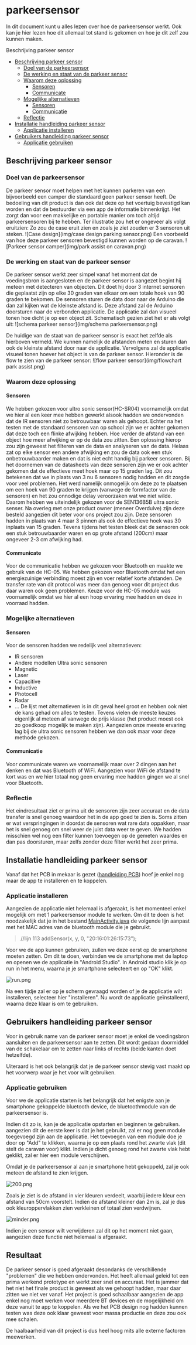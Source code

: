 # parkeersensor
In dit document kunt u alles lezen over hoe de parkeersensor werkt.
Ook kan je hier lezen hoe dit allemaal tot stand is gekomen en hoe je dit zelf zou kunnen maken.

<!-- START doctoc generated TOC please keep comment here to allow auto update -->
<!-- DON'T EDIT THIS SECTION, INSTEAD RE-RUN doctoc TO UPDATE -->
 Beschrijving parkeer sensor

- [Beschrijving parkeer sensor](#beschrijving-parkeer-sensor)
  - [Doel van de parkeersensor](#doel-van-de-parkeersensor)
  - [De werking en staat van de parkeer sensor](#de-werking-en-staat-van-de-parkeer-sensor)
  - [Waarom deze oplossing](#waarom-deze-oplossing)
    - [Sensoren](#sensoren)
    - [Communicate](#communicate)
  - [Mogelijke alternatieven](#mogelijke-alternatieven)
    - [Sensoren](#sensoren-1)
    - [Communicatie](#communicatie)
  - [Reflectie](#reflectie)
- [Installatie handleiding parkeer sensor](#installatie-handleiding-parkeer-sensor)
  - [Applicatie installeren](#applicatie-installeren)
- [Gebruikers handleiding parkeer sensor](#gebruikers-handleiding-parkeer-sensor)
  - [Applicatie gebruiken](#applicatie-gebruiken)

<!-- END doctoc generated TOC please keep comment here to allow auto update -->
## Beschrijving parkeer sensor




### Doel van de parkeersensor
De parkeer sensor moet helpen met het kunnen parkeren van een bijvoorbeeld een camper die standaard geen parkeer sensor heeft.
De bedoeling van dit product is dan ook dat deze op het voertuig bevestigd kan worden en dat de bestuurder via een app de informatie binnenkrijgt.
Het zorgt dan voor een makkelijke en portable manier om toch altijd parkeersensoren bij te hebben.
Ter illustratie zou het er ongeveer als volgt eruitzien:
Zo zou de case eruit zien en zoals je ziet zouden er 3 sensoren uit steken.
![Case design](img/case design parking sensor.png)
Een voorbeeld van hoe deze parkeer sensoren bevestigd kunnen worden op de caravan.
![Parkeer sensor camper](img/park assist on caravan.png)

### De werking en staat van de parkeer sensor
De parkeer sensor werkt zeer simpel vanaf het moment dat de voedingsbron is aangesloten en de parkeer sensor is aangezet begint hij meteen met detecteren van objecten.
Dit doet hij door 3 internet sensoren die geplaatst zijn op elke 30 graden van elkaar om een totale hoek van 90 graden te bekomen.
De sensoren sturen de data door naar de Arduino die dan zal kijken wat de kleinste afstand is. Deze afstand zal de Arduino doorsturen naar de verbonden applicatie. De applicatie zal dan visueel tonen hoe dicht je op een object zit.
Schematisch gezien ziet het er als volgt uit:
![schema parkeer sensor](img/schema parkeersensor.png)

De huidige van de staat van de parkeer sensor is exact het zelfde als hierboven vermeld.
We kunnen namelijk de afstanden meten en sturen dan ook de kleinste afstand door naar de applicatie.
Vervolgens zal de applicatie visueel tonen hoever het object is van de parkeer sensor.
Hieronder is de flow te zien van de parkeer sensor:
![flow parkeer sensor](img/flowchart park assist.png)

### Waarom deze oplossing
#### Sensoren
We hebben gekozen voor ultro sonic sensor(HC-SR04) voornamelijk omdat we hier al een keer mee hebben gewerkt alsook hadden we ondervonden dat de IR sensoren niet zo betrouwbaar waren als gehoopt.
Echter na het testen met de standaard sensoren van op school zijn we er achter gekomen dat deze toch een flinke afwijking hebben.
Hoe verder de afstand van een object hoe meer afwijking er op de data zou zitten. Een oplossing hierop zou zijn geweest het filteren van de data en analyseren van de data. Helaas zat op elke sensor een andere afwijking en zou de data ook een stuk onbetrouwbaarder maken en dat is niet echt handig bij parkeer sensoren.
Bij het doornemen van de datasheets van deze sensoren zijn we er ook achter gekomen dat de effectieve meet hoek maar op 15 graden lag. Dit zou betekenen dat we in plaats van 3 nu 6 sensoren nodig hadden en dit zorgde voor veel problemen.
Het werd namelijk onmogelijk om deze zo te plaatsen om een hoek van 90 graden te krijgen (vanwege de formfactor van de sensoren) en het zou onnodige delay veroorzaken wat we niet wilde.
Daarom hebben we uiteindelijk gekozen voor de SEN136B5B ultra sonic senser. Na overleg met onze product owner (meneer Overdulve) zijn deze besteld aangezien dit beter voor ons project zou zijn. Deze sensoren hadden in plaats van 4 maar 3 pinnen als ook de effectieve hoek was 30 inplaats van 15 graden.
Tevens tijdens het testen bleek dat de sensoren ook een stuk betrouwbaarder waren en op grote afstand (200cm) maar ongeveer 2-3 cm afwijking had.

#### Communicate
Voor de communicatie hebben we gekozen voor Bluetooth en maakte we gebruik van de HC-05.
We hebben gekozen voor Bluetooth omdat het een energiezuinige verbinding moest zijn en voer relatief korte afstanden.
De transfer rate van dit protocol was meer dan genoeg voor dit project dus daar waren ook geen problemen.
Keuze voor de HC-05 module was voornamelijk omdat we hier al een hoop ervaring mee hadden en deze in voorraad hadden.

### Mogelijke alternatieven
#### Sensoren
Voor de sensoren hadden we redelijk veel alternatieven:
 - IR sensoren
 - Andere modellen Ultra sonic sensoren
 - Magnetic
 - Laser
 - Capacitive
 - Inductive
 - Photocell
 - Radar
 - ...
De lijst met alternatieven is in dit geval heel groot en hebben ook niet de kans gehad om alles te testen.
Tevens vielen de meeste keuzes eigenlijk al meteen af vanwege de prijs klasse (het product moest ook zo goedkoop mogelijk te maken zijn).
Aangezien onze meeste ervaring lag bij de ultra sonic sensoren hebben we dan ook maar voor deze methode gekozen.

#### Communicatie
Voor communicate waren we voornamelijk maar over 2 dingen aan het denken en dat was Bluetooth of WiFi.
Aangezien voor WiFi de afstand te kort was en we hier totaal nog geen ervaring mee hadden gingen we al snel voor Bluetooth.

### Reflectie

Het eindresultaat ziet er prima uit de sensoren zijn zeer accuraat en de data transfer is snel genoeg waardoor het in de app goed te zien is. Soms zitten er wat verspringingen in doordat de sensoren wat rare data oppakken, maar het is snel genoeg om snel weer de juist data weer te geven. We hadden misschien wel nog een filter kunnen toevoegen op de gemeten waardes en dan pas doorsturen, maar zelfs zonder deze filter werkt het zeer prima.

## Installatie handleiding parkeer sensor
Vanaf dat het PCB in mekaar is gezet ([handleiding PCB](pcb-design.md)) hoef je enkel nog maar de app te installeren en te koppelen.
### Applicatie installeren

Aangezien de applicatie niet helemaal is afgeraakt, is het momenteel enkel mogelijk om met 1 parkeersensor module te werken. Om dit te doen is het noodzakelijk dat je in het bestand [MainActivity.java](https://github.com/AP-Elektronica-ICT/iot16-park-assist/blob/master/src/parkeersensor/Android/application/app/src/main/java/com/example/mathias/iot_parkassist/MainActivity.java) de volgende lijn aanpast met het MAC adres van de bluetooth module die je gebruikt.

> //lijn 113
> addSensor(x, y, 0, "20:16:01:26:15:73");

Voor we de app kunnen gebruiken, zullen we deze eerst op de smartphone moeten zetten. Om dit te doen, verbinden we de smartphone met de laptop en openen we de applicatie in "Android Studio". In Android studio klik je op run in het menu, waarna je je smartphone selecteert en op "OK" klikt.

![run.png](img/run.png)

Na een tijdje zal er op je scherm gevraagd worden of je de applicatie wilt installeren, selecteer hier "installeren". Nu wordt de applicatie geïnstalleerd, waarna deze klaar is om te gebruiken.

## Gebruikers handleiding parkeer sensor
Voor in gebruik name van de parkeer sensor moet je enkel de voedingsbron aansluiten en de parkeersensor aan te zetten.
Dit wordt gedaan doormiddel van de schakelaar om te zetten naar links of rechts (beide kanten doet hetzelfde).

Uiteraard is het ook belangrijk dat je de parkeer sensor stevig vast maakt op het voorwerp waar je het voor wilt gebruiken.

### Applicatie gebruiken
Voor we de applicatie starten is het belangrijk dat het enigste aan je smartphone gekoppelde bluetooth device, de bluetoothmodule van de parkeersensor is.

Indien dit zo is, kan je de applicatie opstarten en beginnen te gebruiken. aangezien dit de eerste keer is dat je het gebruikt, zal er nog geen module toegevoegd zijn aan de applicatie. Het toevoegen van een module doe je door op "Add" te klikken, waarna je op een plaats rond het zwarte vlak (dit stelt de caravan voor) klikt. Indien je dicht genoeg rond het zwarte vlak hebt geklikt, zal er hier een module verschijnen.

Omdat je de parkeersensor al aan je smartphone hebt gekoppeld, zal je ook meteen de afstand te zien krijgen.

![200.png](img/200.png)

Zoals je ziet is de afstand in vier kleuren verdeelt, waarbij iedere kleur een afstand van 50cm voorstelt. Indien de afstand kleiner dan 2m is, zal je dus ook kleuroppervlakken zien verkleinen of totaal zien verdwijnen.

![minder.png](img/minder.png)

Indien je een sensor wilt verwijderen zal dit op het moment niet gaan, aangezien deze functie niet helemaal is afgeraakt.

## Resultaat
De parkeer sensor is goed afgeraakt desondanks de verschillende "problemen" die we hebben ondervonden.
Het heeft allemaal geleid tot een prima werkend prototype en werkt zeer snel en accuraat.
Het is jammer dat het niet het finale product is geweest als we gehoopt hadden, maar daar zitten we niet ver vanaf.
Het project is goed schaalbaar aangezien de app enkel nog moet werken voor meerdere BT devices en de mogelijkheid om deze vanuit te app te koppelen.
Als we het PCB design nog hadden kunnen testen was deze ook klaar geweest voor massa productie en deze zou ook mee schalen.

De haalbaarheid van dit project is dus heel hoog mits alle externe factoren meewerken.
